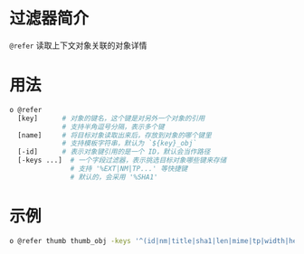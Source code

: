 # 过滤器简介

`@refer` 读取上下文对象关联的对象详情

# 用法

```bash
o @refer 
  [key]      # 对象的键名，这个键是对另外一个对象的引用
             # 支持半角逗号分隔，表示多个键
  [name]     # 将目标对象读取出来后，存放到对象的哪个键里
             # 支持模板字符串，默认为 `${key}_obj`
  [-id]      # 表示对象键引用的是一个 ID，默认会当作路径
  [-keys ...]  # 一个字段过滤器，表示挑选目标对象哪些键来存储
               # 支持 '%EXT|NM|TP...' 等快捷键
               # 默认的，会采用 '%SHA1'
```

# 示例

```bash
o @refer thumb thumb_obj -keys '^(id|nm|title|sha1|len|mime|tp|width|height)$'
```

